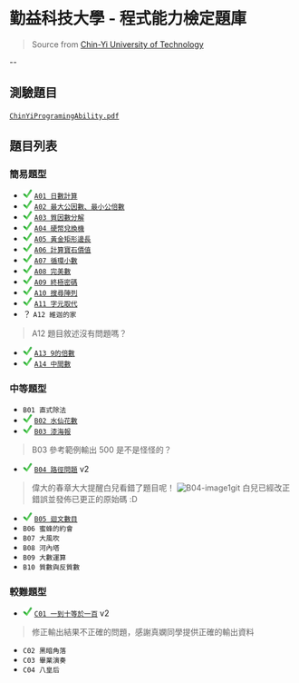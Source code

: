 # 勤益科技大學 - 程式能力檢定題庫
> Source from [Chin-Yi University of Technology][csie]

--
## 測驗題目
[`ChinYiProgramingAbility.pdf`](ChinYiProgramingAbility.pdf)

## 題目列表

### 簡易題型
- ![ok][] [`A01 日數計算`](A/A01.java)
- ![ok][] [`A02 最大公因數、最小公倍數`](A/A02.java)
- ![ok][] [`A03 質因數分解`](A/A03.java)
- ![ok][] [`A04 硬幣兌換機`](A/A04.java)
- ![ok][] [`A05 黃金矩形邊長`](A/A05.java)
- ![ok][] [`A06 計算寶石價值`](A/A06.java)
- ![ok][] [`A07 循環小數`](A/A07.java)
- ![ok][] [`A08 完美數`](A/A08.java)
- ![ok][] [`A09 終極密碼`](A/A09.java)
- ![ok][] [`A10 搜尋陣列`](A/A10.java)
- ![ok][] [`A11 字元取代`](A/A11.java)
- ？ `A12 維迦的家`

> A12 題目敘述沒有問題嗎？

- ![ok][] [`A13 9的倍數`](A/A13.java)
- ![ok][] [`A14 中間數`](A/A14.java)

### 中等題型
- `B01 直式除法`
- ![ok][] [`B02 水仙花數`](B/B02.java)
- ![ok][] [`B03 漆海報`](B/B03.java)

> B03 參考範例輸出 500 是不是怪怪的？

- ![ok][] [`B04 路徑問題`](B/B04.java) v2

> 偉大的春章大大提醒白兒看錯了題目呢！
> ![B04-image1][]git
> 白兒已經改正錯誤並發佈已更正的原始碼 :D

- ![ok][] [`B05 迴文數目`](B/B05.java)
- `B06 蜜蜂的約會`
- `B07 大風吹`
- `B08 河內塔`
- `B09 大數運算`
- `B10 質數與反質數`

### 較難題型
- ![ok][] [`C01 一到十等於一百`](C/C01.java) v2

> 修正輸出結果不正確的問題，感謝真嫻同學提供正確的輸出資料

- `C02 黑暗角落`
- `C03 畢業演奏`
- `C04 八皇后`


[csie]: <http://csie.ncut.edu.tw>
[ok]: <image/check.png>
[B04-image1]: <https://fbcdn-sphotos-d-a.akamaihd.net/hphotos-ak-xta1/t31.0-8/11270628_981896475168777_4794761790105783321_o.jpg>